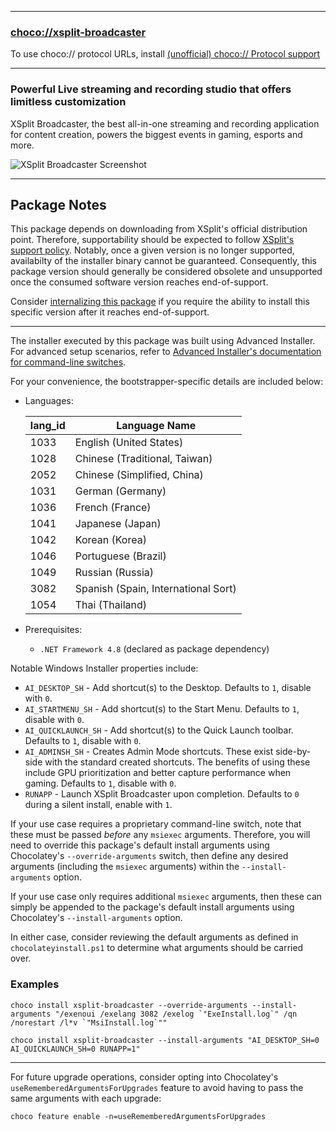
---

### [choco://xsplit-broadcaster](choco://xsplit-broadcaster)
To use choco:// protocol URLs, install [(unofficial) choco:// Protocol support](https://chocolatey.org/packages/choco-protocol-support)

---

### Powerful Live streaming and recording studio that offers limitless customization

XSplit Broadcaster, the best all-in-one streaming and recording application for content creation, powers the biggest events in gaming, esports and more.

![XSplit Broadcaster Screenshot](https://cdn.jsdelivr.net/gh/brogers5/chocolatey-package-xsplit-broadcaster@ebcf58008193f6129acd7315deb3d366dbd33648/Screenshot.png)

---

## Package Notes

This package depends on downloading from XSplit's official distribution point. Therefore, supportability should be expected to follow [XSplit's support policy](https://www.xsplit.com/blog/xsplit-version-updates). Notably, once a given version is no longer supported, availabilty of the installer binary cannot be guaranteed. Consequently, this package version should generally be considered obsolete and unsupported once the consumed software version reaches end-of-support.

Consider [internalizing this package](https://docs.chocolatey.org/en-us/guides/create/recompile-packages) if you require the ability to install this specific version after it reaches end-of-support.

---

The installer executed by this package was built using Advanced Installer. For advanced setup scenarios, refer to [Advanced Installer's documentation for command-line switches](https://www.advancedinstaller.com/user-guide/exe-setup-file.html).

For your convenience, the bootstrapper-specific details are included below:

* Languages:

    |lang_id|Language Name|
    |-|-|
    |1033|English (United States)|
    |1028|Chinese (Traditional, Taiwan)|
    |2052|Chinese (Simplified, China)|
    |1031|German (Germany)|
    |1036|French (France)|
    |1041|Japanese (Japan)|
    |1042|Korean (Korea)|
    |1046|Portuguese (Brazil)|
    |1049|Russian (Russia)|
    |3082|Spanish (Spain, International Sort)|
    |1054|Thai (Thailand)|

* Prerequisites:

    * `.NET Framework 4.8` (declared as package dependency)

Notable Windows Installer properties include:
* `AI_DESKTOP_SH` - Add shortcut(s) to the Desktop. Defaults to `1`, disable with `0`.
* `AI_STARTMENU_SH` - Add shortcut(s) to the Start Menu. Defaults to `1`, disable with `0`.
* `AI_QUICKLAUNCH_SH` - Add shortcut(s) to the Quick Launch toolbar. Defaults to `1`, disable with `0`.
* `AI_ADMINSH_SH` - Creates Admin Mode shortcuts. These exist side-by-side with the standard created shortcuts. The benefits of using these include GPU prioritization and better capture performance when gaming. Defaults to `1`, disable with `0`.
* `RUNAPP` - Launch XSplit Broadcaster upon completion. Defaults to `0` during a silent install, enable with `1`.

If your use case requires a proprietary command-line switch, note that these must be passed *before* any `msiexec` arguments. Therefore, you will need to override this package's default install arguments using Chocolatey's `--override-arguments` switch, then define any desired arguments (including the `msiexec` arguments) within the `--install-arguments` option. 

If your use case only requires additional `msiexec` arguments, then these can simply be appended to the package's default install arguments using Chocolatey's `--install-arguments` option.

In either case, consider reviewing the default arguments as defined in `chocolateyinstall.ps1` to determine what arguments should be carried over.

### Examples

```
choco install xsplit-broadcaster --override-arguments --install-arguments "/exenoui /exelang 3082 /exelog `"ExeInstall.log`" /qn /norestart /l*v `"MsiInstall.log`""
```

```
choco install xsplit-broadcaster --install-arguments "AI_DESKTOP_SH=0 AI_QUICKLAUNCH_SH=0 RUNAPP=1"
```

---

For future upgrade operations, consider opting into Chocolatey's `useRememberedArgumentsForUpgrades` feature to avoid having to pass the same arguments with each upgrade:
```
choco feature enable -n=useRememberedArgumentsForUpgrades
```